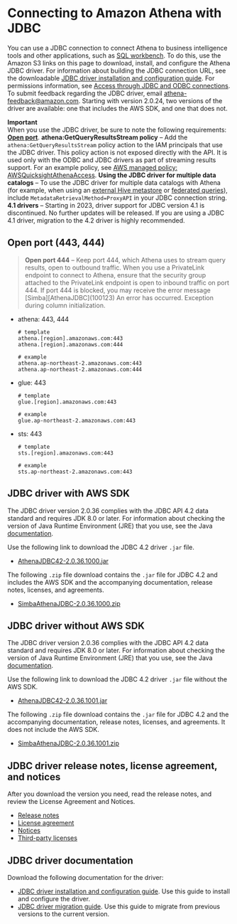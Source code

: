 # Connecting to Amazon Athena with JDBC<a name="connect-with-jdbc"></a>

You can use a JDBC connection to connect Athena to business intelligence tools and other applications, such as [SQL workbench](http://www.sql-workbench.eu/downloads.html)\. To do this, use the Amazon S3 links on this page to download, install, and configure the Athena JDBC driver\. For information about building the JDBC connection URL, see the downloadable [JDBC driver installation and configuration guide](https://s3.amazonaws.com/athena-downloads/drivers/JDBC/SimbaAthenaJDBC-2.0.36.1000/docs/Simba+Amazon+Athena+JDBC+Connector+Install+and+Configuration+Guide.pdf)\. For permissions information, see [Access through JDBC and ODBC connections](policy-actions.md)\. To submit feedback regarding the JDBC driver, email [athena\-feedback@amazon\.com](mailto:athena-feedback@amazon.com)\. Starting with version 2\.0\.24, two versions of the driver are available: one that includes the AWS SDK, and one that does not\.

**Important**  
When you use the JDBC driver, be sure to note the following requirements:
[**Open port**](#open-port)\.
**athena:GetQueryResultsStream policy** – Add the `athena:GetQueryResultsStream` policy action to the IAM principals that use the JDBC driver\. This policy action is not exposed directly with the API\. It is used only with the ODBC and JDBC drivers as part of streaming results support\. For an example policy, see [AWS managed policy: AWSQuicksightAthenaAccess](managed-policies.md#awsquicksightathenaaccess-managed-policy)\. 
**Using the JDBC driver for multiple data catalogs** – To use the JDBC driver for multiple data catalogs with Athena \(for example, when using an [external Hive metastore](connect-to-data-source-hive.md) or [federated queries](connect-to-a-data-source.md)\), include `MetadataRetrievalMethod=ProxyAPI` in your JDBC connection string\. 
**4\.1 drivers** – Starting in 2023, driver support for JDBC version 4\.1 is discontinued\. No further updates will be released\. If you are using a JDBC 4\.1 driver, migration to the 4\.2 driver is highly recommended\.

## Open port (443, 444)<a name="open-port"></a>
> **Open port 444** – Keep port 444, which Athena uses to stream query results, open to outbound traffic\. When you use a PrivateLink endpoint to connect to Athena, ensure that the security group attached to the PrivateLink endpoint is open to inbound traffic on port 444\. If port 444 is blocked, you may receive the error message \[Simba\]\[AthenaJDBC\]\(100123\) An error has occurred\. Exception during column initialization\.
- athena: 443, 444 
  ```
  # template
  athena.[region].amazonaws.com:443
  athena.[region].amazonaws.com:444
  
  # example
  athena.ap-northeast-2.amazonaws.com:443
  athena.ap-northeast-2.amazonaws.com:444
  ```
- glue: 443
  ```
  # template
  glue.[region].amazonaws.com:443
  
  # example
  glue.ap-northeast-2.amazonaws.com:443
  ```
- sts: 443
  ```
  # template
  sts.[region].amazonaws.com:443
  
  # example
  sts.ap-northeast-2.amazonaws.com:443
  ```

## JDBC driver with AWS SDK<a name="download-the-jdbc-driver"></a>

The JDBC driver version 2\.0\.36 complies with the JDBC API 4\.2 data standard and requires JDK 8\.0 or later\. For information about checking the version of Java Runtime Environment \(JRE\) that you use, see the Java [documentation](https://www.java.com/en/download/help/version_manual.html)\.

Use the following link to download the JDBC 4\.2 driver `.jar` file\.
+ [AthenaJDBC42\-2\.0\.36\.1000\.jar](https://s3.amazonaws.com/athena-downloads/drivers/JDBC/SimbaAthenaJDBC-2.0.36.1000/AthenaJDBC42-2.0.36.1000.jar)

The following `.zip` file download contains the `.jar` file for JDBC 4\.2 and includes the AWS SDK and the accompanying documentation, release notes, licenses, and agreements\.
+ [SimbaAthenaJDBC\-2\.0\.36\.1000\.zip](https://s3.amazonaws.com/athena-downloads/drivers/JDBC/SimbaAthenaJDBC-2.0.36.1000/SimbaAthenaJDBC-2.0.36.1000.zip)

## JDBC driver without AWS SDK<a name="download-the-jdbc-driver-no-sdk"></a>

The JDBC driver version 2\.0\.36 complies with the JDBC API 4\.2 data standard and requires JDK 8\.0 or later\. For information about checking the version of Java Runtime Environment \(JRE\) that you use, see the Java [documentation](https://www.java.com/en/download/help/version_manual.html)\.

Use the following link to download the JDBC 4\.2 driver `.jar` file without the AWS SDK\.
+ [AthenaJDBC42\-2\.0\.36\.1001\.jar](https://s3.amazonaws.com/athena-downloads/drivers/JDBC/SimbaAthenaJDBC-2.0.36.1001/AthenaJDBC42-2.0.36.1001.jar)

The following `.zip` file download contains the `.jar` file for JDBC 4\.2 and the accompanying documentation, release notes, licenses, and agreements\. It does not include the AWS SDK\.
+ [SimbaAthenaJDBC\-2\.0\.36\.1001\.zip](https://s3.amazonaws.com/athena-downloads/drivers/JDBC/SimbaAthenaJDBC-2.0.36.1001/SimbaAthenaJDBC-2.0.36.1001.zip)

## JDBC driver release notes, license agreement, and notices<a name="atelong-jdbc-driver-license-agreement"></a>

After you download the version you need, read the release notes, and review the License Agreement and Notices\. 
+ [Release notes](https://s3.amazonaws.com/athena-downloads/drivers/JDBC/SimbaAthenaJDBC-2.0.36.1000/docs/release-notes.txt)
+ [License agreement](https://s3.amazonaws.com/athena-downloads/drivers/JDBC/SimbaAthenaJDBC-2.0.36.1000/docs/LICENSE.txt)
+ [Notices](https://s3.amazonaws.com/athena-downloads/drivers/JDBC/SimbaAthenaJDBC-2.0.36.1000/docs/NOTICES.txt)
+ [Third\-party licenses](https://s3.amazonaws.com/athena-downloads/drivers/JDBC/SimbaAthenaJDBC-2.0.36.1000/docs/third-party-licenses.txt)

## JDBC driver documentation<a name="documentation-jdbc"></a>

Download the following documentation for the driver:
+ [JDBC driver installation and configuration guide](https://s3.amazonaws.com/athena-downloads/drivers/JDBC/SimbaAthenaJDBC-2.0.36.1000/docs/Simba+Amazon+Athena+JDBC+Connector+Install+and+Configuration+Guide.pdf)\. Use this guide to install and configure the driver\.
+ [JDBC driver migration guide](https://s3.amazonaws.com/athena-downloads/drivers/JDBC/SimbaAthenaJDBC-2.0.36.1000/docs/Simba+Amazon+Athena+JDBC+Connector+Migration+Guide.pdf)\. Use this guide to migrate from previous versions to the current version\.